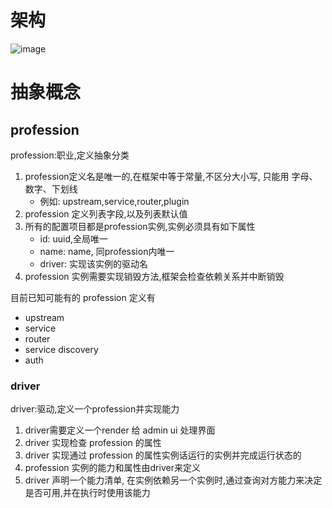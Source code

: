 # 架构

![image](https://user-images.githubusercontent.com/25589530/129505228-121923df-e4d0-4fa6-b216-4e815a5b8dbb.png)

# 抽象概念

## profession

profession:职业,定义抽象分类

1. profession定义名是唯一的,在框架中等于常量,不区分大小写, 只能用 字母、数字、下划线
    * 例如: upstream,service,router,plugin
1. profession 定义列表字段,以及列表默认值
1. 所有的配置项目都是profession实例,实例必须具有如下属性
    * id: uuid,全局唯一
    * name: name, 同profession内唯一
    * driver: 实现该实例的驱动名
1. profession 实例需要实现销毁方法,框架会检查依赖关系并中断销毁

目前已知可能有的 profession 定义有

* upstream
* service
* router
* service discovery
* auth

### driver

driver:驱动,定义一个profession并实现能力

1. driver需要定义一个render 给 admin ui 处理界面
1. driver 实现检查 profession 的属性
1. driver 实现通过 profession 的属性实例话运行的实例并完成运行状态的
1. profession 实例的能力和属性由driver来定义
1. driver 声明一个能力清单, 在实例依赖另一个实例时,通过查询对方能力来决定是否可用,并在执行时使用该能力
